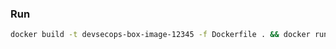 ### Run

```bash
docker build -t devsecops-box-image-12345 -f Dockerfile . && docker run devsecops-box-image-12345
```
